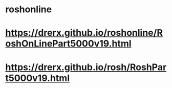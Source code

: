 # roshonline

# https://drerx.github.io/roshonline/RoshOnLinePart5000v19.html

# https://drerx.github.io/rosh/RoshPart5000v19.html
